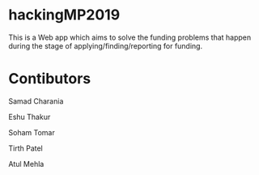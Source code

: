 # hackingMP2019
This is a Web app which aims to solve the funding problems that happen during the stage of applying/finding/reporting for funding.

# Contibutors

Samad Charania

Eshu Thakur

Soham Tomar

Tirth Patel

Atul Mehla
